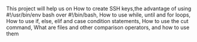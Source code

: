 This project will help us on How to create SSH keys,the advantage of using #!/usr/bin/env bash over #!/bin/bash, How to use while, until and for loops, How to use if, else, elif and case condition statements, How to use the cut command, What are files and other comparison operators, and how to use them
